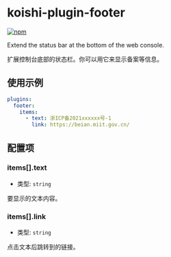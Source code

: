 # koishi-plugin-footer

[![npm](https://img.shields.io/npm/v/koishi-plugin-footer?style=flat-square)](https://www.npmjs.com/package/koishi-plugin-footer)

Extend the status bar at the bottom of the web console.

扩展控制台底部的状态栏。你可以用它来显示备案等信息。

## 使用示例

```yaml
plugins:
  footer:
    items:
      - text: 浙ICP备2021xxxxxx号-1
        link: https://beian.miit.gov.cn/
```

## 配置项

### items[].text

- 类型: `string`

要显示的文本内容。

### items[].link

- 类型: `string`

点击文本后跳转到的链接。
